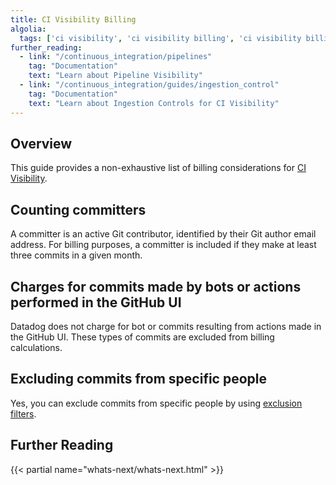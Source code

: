```yaml
---
title: CI Visibility Billing
algolia:
  tags: ['ci visibility', 'ci visibility billing', 'ci visibility billing questions', 'ci visibility pricing']
further_reading:
  - link: "/continuous_integration/pipelines"
    tag: "Documentation"
    text: "Learn about Pipeline Visibility"
  - link: "/continuous_integration/guides/ingestion_control"
    tag: "Documentation"
    text: "Learn about Ingestion Controls for CI Visibility"
---
```


## Overview

This guide provides a non-exhaustive list of billing considerations for [CI Visibility][1].

## Counting committers

A committer is an active Git contributor, identified by their Git author email address. For billing purposes, a committer is included if they make at least three commits in a given month.

## Charges for commits made by bots or actions performed in the GitHub UI

Datadog does not charge for bot or commits resulting from actions made in the GitHub UI. These types of commits are excluded from billing calculations.

## Excluding commits from specific people

Yes, you can exclude commits from specific people by using [exclusion filters][2].

## Further Reading

{{< partial name="whats-next/whats-next.html" >}}

[1]: /continuous_integration/pipelines
[2]: /continuous_integration/guides/ingestion_control
